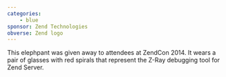 ```yaml
---
categories:
    - blue
sponsor: Zend Technologies
obverse: Zend logo
---
```

This elephpant was given away to attendees at ZendCon 2014. It wears a pair of glasses
with red spirals that represent the Z-Ray debugging tool for Zend Server.
